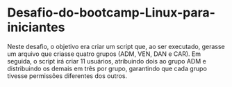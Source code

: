 # Desafio-do-bootcamp-Linux-para-iniciantes
Neste desafio, o objetivo era criar um script que, ao ser executado, gerasse um arquivo que criasse quatro grupos (ADM, VEN, DAN e CAR). Em seguida, o script irá criar 11 usuários, atribuindo dois ao grupo ADM e distribuindo os demais em três por grupo, garantindo que cada grupo tivesse permissões diferentes dos outros.
